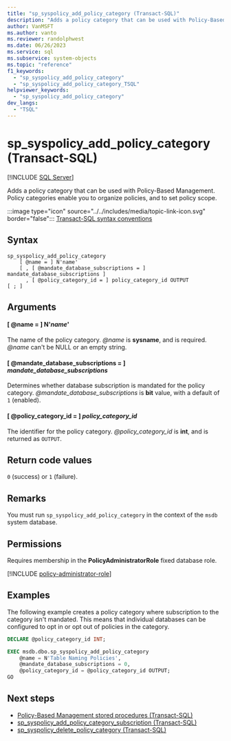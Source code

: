```yaml
---
title: "sp_syspolicy_add_policy_category (Transact-SQL)"
description: "Adds a policy category that can be used with Policy-Based Management."
author: VanMSFT
ms.author: vanto
ms.reviewer: randolphwest
ms.date: 06/26/2023
ms.service: sql
ms.subservice: system-objects
ms.topic: "reference"
f1_keywords:
  - "sp_syspolicy_add_policy_category"
  - "sp_syspolicy_add_policy_category_TSQL"
helpviewer_keywords:
  - "sp_syspolicy_add_policy_category"
dev_langs:
  - "TSQL"
---
```

# sp_syspolicy_add_policy_category (Transact-SQL)

[!INCLUDE [SQL Server](../../includes/applies-to-version/sqlserver.md)]

Adds a policy category that can be used with Policy-Based Management. Policy categories enable you to organize policies, and to set policy scope.

:::image type="icon" source="../../includes/media/topic-link-icon.svg" border="false"::: [Transact-SQL syntax conventions](../../t-sql/language-elements/transact-sql-syntax-conventions-transact-sql.md)

## Syntax

```syntaxsql
sp_syspolicy_add_policy_category
    [ @name = ] N'name'
    [ , [ @mandate_database_subscriptions = ] mandate_database_subscriptions ]
      , [ @policy_category_id = ] policy_category_id OUTPUT
[ ; ]
```

## Arguments

#### [ @name = ] N'*name*'

The name of the policy category. *@name* is **sysname**, and is required. *@name* can't be NULL or an empty string.

#### [ @mandate_database_subscriptions = ] *mandate_database_subscriptions*

Determines whether database subscription is mandated for the policy category. *@mandate_database_subscriptions* is **bit** value, with a default of `1` (enabled).

#### [ @policy_category_id = ] *policy_category_id*

The identifier for the policy category. *@policy_category_id* is **int**, and is returned as `OUTPUT`.

## Return code values

`0` (success) or `1` (failure).

## Remarks

You must run `sp_syspolicy_add_policy_category` in the context of the `msdb` system database.

## Permissions

Requires membership in the **PolicyAdministratorRole** fixed database role.

[!INCLUDE [policy-administrator-role](includes/policy-administrator-role.md)]

## Examples

The following example creates a policy category where subscription to the category isn't mandated. This means that individual databases can be configured to opt in or opt out of policies in the category.

```sql
DECLARE @policy_category_id INT;

EXEC msdb.dbo.sp_syspolicy_add_policy_category
    @name = N'Table Naming Policies',
    @mandate_database_subscriptions = 0,
    @policy_category_id = @policy_category_id OUTPUT;
GO
```

## Next steps

- [Policy-Based Management stored procedures (Transact-SQL)](policy-based-management-stored-procedures-transact-sql.md)
- [sp_syspolicy_add_policy_category_subscription (Transact-SQL)](sp-syspolicy-add-policy-category-subscription-transact-sql.md)
- [sp_syspolicy_delete_policy_category (Transact-SQL)](sp-syspolicy-delete-policy-category-transact-sql.md)
